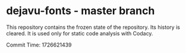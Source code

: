 # dejavu-fonts - master branch

This repository contains the frozen state of the repository.
Its history is cleared. It is used only for static code
analysis with Codacy.

Commit Time: 1726621439